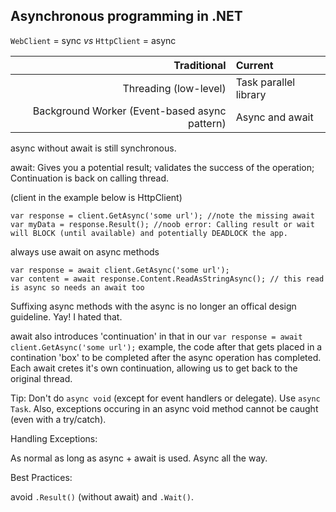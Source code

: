 ## Asynchronous programming in .NET

`WebClient` = sync _vs_ `HttpClient` = async

| Traditional                                        | Current   | 
| -------------:                                      |:-------------| 
| Threading (low-level)                              | Task parallel library | 
| Background Worker (Event-based async pattern)      | Async and await      | 



async without await is still synchronous.

await: Gives you a potential result; validates the success of the operation; Continuation is back on calling thread.

(client in the example below is HttpClient)

```
var response = client.GetAsync('some url'); //note the missing await
var myData = response.Result(); //noob error: Calling result or wait will BLOCK (until available) and potentially DEADLOCK the app.
```

always use await on async methods
```
var response = await client.GetAsync('some url');
var content = await response.Content.ReadAsStringAsync(); // this read is async so needs an await too
```

Suffixing async methods with the async is no longer an offical design guideline. Yay! I hated that.


await also introduces 'continuation' in that in our `var response = await client.GetAsync('some url');` example, the code after that gets placed in a contination 'box' to be completed after the async operation has completed.
Each await cretes it's own continuation, allowing us to get back to the original thread.


Tip: Don't do `async void` (except for event handlers or delegate). Use `async Task`. Also, exceptions occuring in an async void method cannot be caught (even with a try/catch).

Handling Exceptions:

As normal as long as async + await is used. Async all the way.

Best Practices:

avoid `.Result()` (without await) and `.Wait()`.









